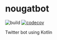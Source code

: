 # nougatbot 
![build](https://travis-ci.org/sfoubert/nougatbot.svg?branch=master) [![codecov](https://codecov.io/gh/sfoubert/nougatbot/branch/master/graph/badge.svg)](https://codecov.io/gh/sfoubert/nougatbot)

Twitter bot using Kotlin
